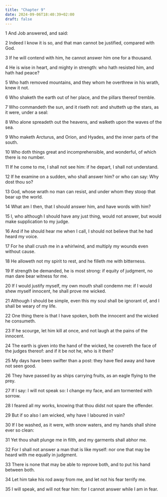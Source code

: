 ```yaml
---
title: "Chapter 9"
date: 2024-09-06T18:40:39+02:00
draft: false
---
```




1 And Job answered, and said:

2 Indeed I know it is so, and that man cannot be justified, compared with God.

3 If he will contend with him, he cannot answer him one for a thousand.

4 He is wise in heart, and mighty in strength: who hath resisted him, and hath had peace?

5 Who hath removed mountains, and they whom he overthrew in his wrath, knew it not.

6 Who shaketh the earth out of her place, and the pillars thereof tremble.

7 Who commandeth the sun, and it riseth not: and shutteth up the stars, as it were, under a seal:

8 Who alone spreadeth out the heavens, and walketh upon the waves of the sea.

9 Who maketh Arcturus, and Orion, and Hyades, and the inner parts of the south.

10 Who doth things great and incomprehensible, and wonderful, of which there is no number.

11 If he come to me, I shall not see him: if he depart, I shall not understand.

12 If he examine on a sudden, who shall answer him? or who can say: Why dost thou so?

13 God, whose wrath no man can resist, and under whom they stoop that bear up the world.

14 What am I then, that I should answer him, and have words with him?

15 I, who although I should have any just thing, would not answer, but would make supplication to my judge.

16 And if he should hear me when I call, I should not believe that he had heard my voice.

17 For he shall crush me in a whirlwind, and multiply my wounds even without cause.

18 He alloweth not my spirit to rest, and he filleth me with bitterness.

19 If strength be demanded, he is most strong: if equity of judgment, no man dare bear witness for me.

20 If I would justify myself, my own mouth shall condemn me: if I would shew myself innocent, he shall prove me wicked.

21 Although I should be simple, even this my soul shall be ignorant of, and I shall be weary of my life.

22 One thing there is that I have spoken, both the innocent and the wicked he consumeth.

23 If he scourge, let him kill at once, and not laugh at the pains of the innocent.

24 The earth is given into the hand of the wicked, he covereth the face of the judges thereof: and if it be not he, who is it then?

25 My days have been swifter than a post: they have fled away and have not seen good.

26 They have passed by as ships carrying fruits, as an eagle flying to the prey.

27 If I say: I will not speak so: I change my face, and am tormented with sorrow.

28 I feared all my works, knowing that thou didst not spare the offender.

29 But if so also I am wicked, why have I laboured in vain?

30 If I be washed, as it were, with snow waters, and my hands shall shine ever so clean:

31 Yet thou shalt plunge me in filth, and my garments shall abhor me.

32 For I shall not answer a man that is like myself: nor one that may be heard with me equally in judgment.

33 There is none that may be able to reprove both, and to put his hand between both.

34 Let him take his rod away from me, and let not his fear terrify me.

35 I will speak, and will not fear him: for I cannot answer while I am in fear.

